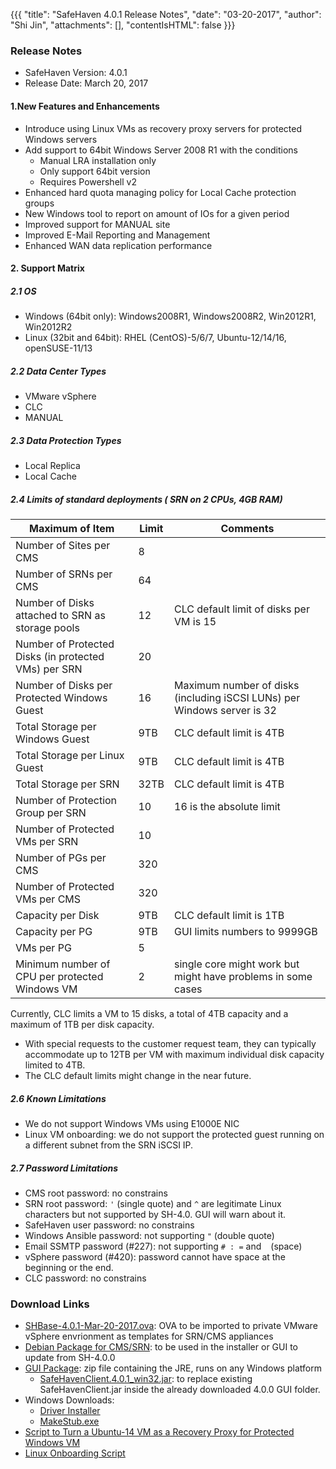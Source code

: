 {{{
  "title": "SafeHaven 4.0.1 Release Notes",
  "date": "03-20-2017",
  "author": "Shi Jin",
  "attachments": [],
  "contentIsHTML": false
}}}

### Release Notes

- SafeHaven Version: 4.0.1
- Release Date: March 20, 2017

#### 1.New Features and Enhancements

* Introduce using Linux VMs as recovery proxy servers for protected Windows servers
* Add support to 64bit Windows Server 2008 R1 with the conditions
  * Manual LRA installation only 
  * Only support 64bit version
  * Requires Powershell v2
* Enhanced hard quota managing policy for Local Cache protection groups
* New Windows tool to report on amount of IOs for a given period
* Improved support for MANUAL site
* Improved E-Mail Reporting and Management
* Enhanced WAN data replication performance

#### 2. Support Matrix

##### 2.1 OS

* Windows (64bit only): Windows2008R1, Windows2008R2, Win2012R1, Win2012R2
* Linux (32bit and 64bit): RHEL (CentOS)-5/6/7, Ubuntu-12/14/16, openSUSE-11/13


##### 2.2 Data Center Types

* VMware vSphere
* CLC
* MANUAL 
 
##### 2.3 Data Protection Types

* Local Replica
* Local Cache

##### 2.4 Limits of standard deployments ( SRN on 2 CPUs, 4GB RAM)

|Maximum of Item|Limit|Comments|
|---|---|---|
|Number of Sites per CMS|8|
|Number of SRNs per CMS|64|
|Number of Disks attached to SRN as storage pools|12|CLC default limit of disks per VM is 15|
|Number of Protected Disks (in protected VMs) per SRN|20|
|Number of Disks per Protected Windows Guest|16|Maximum number of disks (including iSCSI LUNs) per Windows server is 32
|Total Storage per Windows Guest|9TB|CLC default limit is 4TB|
|Total Storage per Linux Guest|9TB|CLC default limit is 4TB|
|Total Storage per SRN|32TB|CLC default limit is 4TB|
|Number of Protection Group per SRN|10|16 is the absolute limit|
|Number of Protected VMs per SRN|10|
|Number of PGs per CMS|320|
|Number of Protected VMs per CMS|320|
|Capacity per Disk|9TB|CLC default limit is 1TB|
|Capacity per PG|9TB|GUI limits numbers to 9999GB|
|VMs per PG|5|
|Minimum number of CPU per protected Windows VM|2|single core might work but might have problems in some cases|

Currently, CLC limits a VM to 15 disks, a total of 4TB capacity and a maximum of 1TB per disk capacity. 
  * With special requests to the customer request team, they can typically accommodate up to 12TB per VM with maximum individual disk capacity limited to 4TB.
  * The CLC default limits might change in the near future.

 
##### 2.6 Known Limitations

* We do not support Windows VMs using E1000E NIC
* Linux VM onboarding: we do not support the protected guest running on a different subnet from the SRN iSCSI IP. 


##### 2.7 Password Limitations

 
* CMS root password: no constrains
* SRN root password: ```'``` (single quote) and ```^``` are legitimate Linux characters but not supported by SH-4.0. GUI will warn about it. 
* SafeHaven user password: no constrains
* Windows Ansible password: not supporting ```"``` (double quote)
* Email SSMTP password (#227): not supporting  ```# : =``` and ``` ``` (space)
* vSphere password (#420):  password cannot have space at the beginning or the end.
* CLC password: no constrains


### Download Links

* [SHBase-4.0.1-Mar-20-2017.ova](https://download.safehaven.ctl.io/SH-4.0.1/SHBase-4.0.1-Mar-20-2017.ova): OVA to be imported to private VMware vSphere envrionment as templates for SRN/CMS appliances
* [Debian Package for CMS/SRN](https://download.safehaven.ctl.io/SH-4.0.1/safehaven-4.0.1.deb): to be used in the installer or GUI to update from SH-4.0.0
* [GUI Package](https://download.safehaven.ctl.io/SH-4.0.1/SafeHavenConsole-4.0.1.zip): zip file containing the JRE, runs on any Windows platform
  * [SafeHavenClient.4.0.1_win32.jar](https://download.safehaven.ctl.io/SH-4.0.1/SafeHavenClient.4.0.1_win32.jar): to replace existing SafeHavenClient.jar inside the already downloaded 4.0.0 GUI folder.
* Windows Downloads:
  * [Driver Installer](https://download.safehaven.ctl.io/SH-4.0.1/safehaven_windows_driver-4.0.1.exe)
  * [MakeStub.exe](https://download.safehaven.ctl.io/SH-4.0.1/MakeStub-4.0.1.exe)
* [Script to Turn a Ubuntu-14 VM as a Recovery Proxy for Protected Windows VM](https://download.safehaven.ctl.io/SH-4.0.1/makestub_for_windows.sh)
* [Linux Onboarding Script](https://www.ctl.io/knowledge-base/disaster-recovery/linux-onboarding-releases/)
